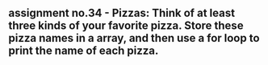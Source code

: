 ## assignment no.34 - Pizzas: Think of at least three kinds of your favorite pizza. Store these pizza names in a array, and then use a for loop to print the name of each pizza.

